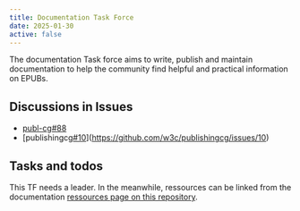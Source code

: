 ```yaml
---
title: Documentation Task Force
date: 2025-01-30
active: false
---
```


The documentation Task force aims to write, publish and maintain documentation to help the community find helpful and practical information on EPUBs.

## Discussions in Issues

* [publ-cg#88](https://github.com/w3c/publ-cg/issues/88)
* [publishingcg[#10](https://github.com/w3c/publishingcg/issues/10)](https://github.com/w3c/publishingcg/issues/10)

## Tasks and todos

This TF needs a leader. In the meanwhile, ressources can be linked from the documentation [ressources page on this repository](documentation-ressources). 

